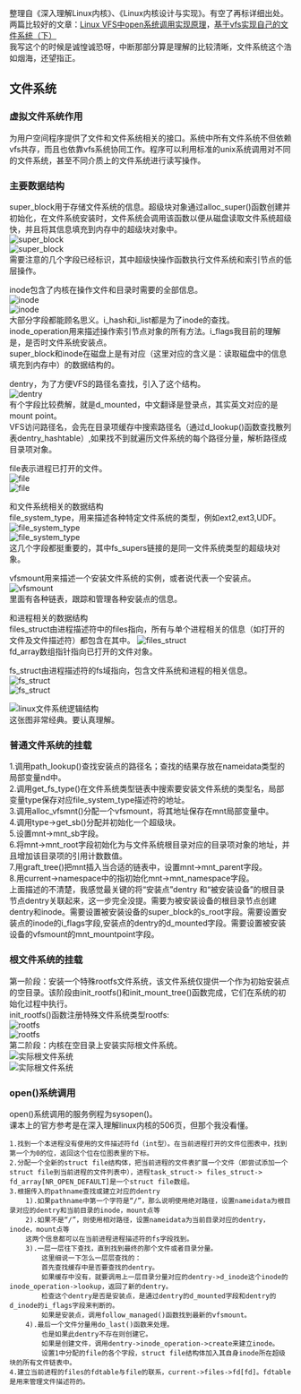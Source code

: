 整理自《深入理解Linux内核》、《Linux内核设计与实现》。有空了再标详细出处。  
两篇比较好的文章：[Linux VFS中open系统调用实现原理](http://blog.chinaunix.net/uid-28362602-id-3425578.html)，[基于vfs实现自己的文件系统（下）](https://mp.weixin.qq.com/s?__biz=MzI3NzA5MzUxNA==&mid=2664602545&idx=1&sn=420236c7883dac2b5bdd6f720d1ccb74&scene=0&utm_source=tuicool&utm_medium=referral)  
我写这个的时候是诚惶诚恐呀，中断那部分算是理解的比较清晰，文件系统这个浩如烟海，还望指正。  
## 文件系统  
### 虚拟文件系统作用  
为用户空间程序提供了文件和文件系统相关的接口。系统中所有文件系统不但依赖vfs共存，而且也依靠vfs系统协同工作。程序可以利用标准的unix系统调用对不同的文件系统，甚至不同介质上的文件系统进行读写操作。  
### 主要数据结构  
super_block用于存储文件系统的信息。超级块对象通过alloc_super()函数创建并初始化，在文件系统安装时，文件系统会调用该函数以便从磁盘读取文件系统超级快，并且将其信息填充到内存中的超级块对象中。  
![super_block](1.jpg)  
![super_block](2.jpg)  
需要注意的几个字段已经标识，其中超级快操作函数执行文件系统和索引节点的低层操作。  

inode包含了内核在操作文件和目录时需要的全部信息。  
![inode](3.jpg)  
![inode](4.jpg)  
大部分字段都能顾名思义。i_hash和i_list都是为了inode的查找。inode_operation用来描述操作索引节点对象的所有方法。i_flags我目前的理解是，是否时文件系统安装点。  
super_block和inode在磁盘上是有对应（这里对应的含义是：读取磁盘中的信息填充到内存中）的数据结构的。  
  
dentry，为了方便VFS的路径名查找，引入了这个结构。  
![dentry](5.jpg)  
有个字段比较费解，就是d_mounted，中文翻译是登录点，其实英文对应的是mount point。  
VFS访问路径名，会先在目录项缓存中搜索路径名（通过d_lookup()函数查找散列表dentry_hashtable）,如果找不到就遍历文件系统的每个路径分量，解析路径成目录项对象。  

file表示进程已打开的文件。  
![file](6.jpg)  
![file](7.jpg)  
    
和文件系统相关的数据结构  
file_system_type，用来描述各种特定文件系统的类型，例如ext2,ext3,UDF。  
![file_system_type](8.jpg)  
![file_system_type](9.jpg)  
这几个字段都挺重要的，其中fs_supers链接的是同一文件系统类型的超级块对象。  
  
vfsmount用来描述一个安装文件系统的实例，或者说代表一个安装点。  
![vfsmount](10.jpg)  
里面有各种链表，跟踪和管理各种安装点的信息。  
  
和进程相关的数据结构    
files_struct由进程描述符中的files指向，所有与单个进程相关的信息（如打开的文件及文件描述符）都包含在其中。
![files_struct](11.jpg)  
fd_array数组指针指向已打开的文件对象。  
  
fs_struct由进程描述符的fs域指向，包含文件系统和进程的相关信息。  
![fs_struct](12.jpg)  
![fs_struct](13.jpg)  
  
![linux文件系统逻辑结构](14.jpg)  
这张图非常经典。要认真理解。  
  
### 普通文件系统的挂载  
1.调用path_lookup()查找安装点的路径名；查找的结果存放在nameidata类型的局部变量nd中。  
2.调用get_fs_type()在文件系统类型链表中搜索要安装文件系统的类型名，局部变量type保存对应file_system_type描述符的地址。  
3.调用alloc_vfsmnt()分配一个vfsmount，将其地址保存在mnt局部变量中。  
4.调用type->get_sb()分配并初始化一个超级块。  
5.设置mnt->mnt_sb字段。  
6.将mnt->mnt_root字段初始化为与文件系统根目录对应的目录项对象的地址，并且增加该目录项的引用计数数值。  
7.用graft_tree()把mnt插入当合适的链表中，设置mnt->mnt_parent字段。  
8.用current->namespace中的指初始化mnt->mnt_namespace字段。  
上面描述的不清楚，我感觉最关键的将“安装点”dentry 和“被安装设备”的根目录节点dentry关联起来，这一步完全没提。需要为被安装设备的根目录节点创建dentry和inode。需要设置被安装设备的super_block的s_root字段。需要设置安装点的inode的i_flags字段,安装点的dentry的d_mounted字段。需要设置被安装设备的vfsmount的mnt_mountpoint字段。  
### 根文件系统的挂载  
第一阶段：安装一个特殊rootfs文件系统，该文件系统仅提供一个作为初始安装点的空目录。该阶段由init_rootfs()和init_mount_tree()函数完成，它们在系统的初始化过程中执行。  
init_rootfs()函数注册特殊文件系统类型rootfs:  
![rootfs](15.jpg)  
![rootfs](16.jpg)  
第二阶段：内核在空目录上安装实际根文件系统。  
![实际根文件系统](17.jpg)  
![实际根文件系统](18.jpg)  
### open()系统调用  
open()系统调用的服务例程为sysopen()。  
课本上的官方参考是在深入理解linux内核的506页，但那个我没看懂。  
```
1.找到一个本进程没有使用的文件描述符fd（int型）。在当前进程打开的文件位图表中，找到第一个为0的位，返回这个位在位图表里的下标。
2.分配一个全新的struct file结构体，把当前进程的文件表扩展一个文件（即尝试添加一个struct file到当前进程的文件列表中），进程task_struct-> files_struct-> fd_array[NR_OPEN_DEFAULT]是一个struct file数组。  
3.根据传入的pathname查找或建立对应的dentry
	1).如果pathname中第一个字符是“/”，那么说明使用绝对路径，设置nameidata为根目录对应的dentry和当前目录的inode，mount点等
	2).如果不是“/”，则使用相对路径，设置nameidata为当前目录对应的dentry，inode，mount点等
	这两个信息都可以在当前进程进程描述符的fs字段找到。
	3).一层一层往下查找，直到找到最终的那个文件或者目录分量。  
		这里细说一下怎么一层层查找的：  
		首先查找缓存中是否要查找的dentry。  
		如果缓存中没有，就要调用上一层目录分量对应的dentry->d_inode这个inode的inode_operation->lookup，返回了新的dentry。  
		检查这个dentry是否是安装点，是通过dentry的d_mounted字段和dentry的d_inode的i_flags字段来判断的。  
		如果是安装点，调用follow_managed()函数找到最新的vfsmount。  
	4).最后一个文件分量用do_last()函数来处理。  
		也是如果此dentry不存在则创建它。  
		如果是创建文件，调用dentry->inode_operation->create来建立inode。  
		设置1中分配的file的各个字段，struct file结构体加入其自身inode所在超级块的所有文件链表中。
4.建立当前进程的files的fdtable与file的联系，current->files->fd[fd]。fdtable是用来管理文件描述符的。  
```

